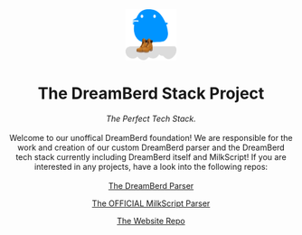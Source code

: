 <div align="center">
  <img src="profile/dreamberd.svg" width=90 height=90 alt="oopsie it no work because of how beautiful the berd was.">
  <h1>The DreamBerd Stack Project</h1>
  <i>The Perfect Tech Stack.</i>
</div>
<br>
<div align="center">
Welcome to our unoffical DreamBerd foundation! We are responsible
for the work and creation of our custom DreamBerd parser and the
DreamBerd tech stack currently including DreamBerd itself and MilkScript! 
If you are interested in any projects, have a look into the following
repos:
<br><br>
<a href="https://github.com/DreamBerdStack/DreamBerd">The DreamBerd Parser</a>

<a href="https://github.com/DreamBerdStack/MilkScript">The OFFICIAL MilkScript Parser</a>

<a href="https://github.com/DreamBerdStack/dreamberdstack.github.io">The Website Repo</a>
</div>
